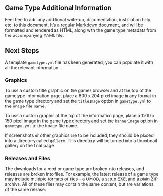 ## Game Type Additional Information

Feel free to add any additional write-up, documentation, installation help, 
etc. to this document. It's a regular 
[Markdown](https://www.markdownguide.org/cheat-sheet/) document, and will be
formatted and rendered as HTML, along with the game type metadata from the
accompanying YAML file.

## Next Steps

A template `gametype.yml` file has been generated, you can populate it with all
the relevant information.

### Graphics

To use a custom title graphic on the games browser and at the top of the 
gametype information page, place a 800 x 204 pixel image in any format in the 
game type directory and set the `titleImage` option in `gametype.yml` to the 
image file name.

To use a custom graphic at the top of the information page, place a 1200 x 150
pixel image in the game type directory and set the `bannerImage` option in 
`gametype.yml` to the image file name.

If screenshots or other graphics are to be included, they should be placed into
a directory called `gallery`. This directory will be turned into a thumbnail
gallery on the final page.

### Releases and Files

The downloads for a mod or game type are broken into releases, and releases
are broken into files. For example, the latest release of a game type may 
include multiple formats of files - a UMOD, a setup EXE, and a plain ZIP
archive. All of these files may contain the same content, but are variations
of the same release.

